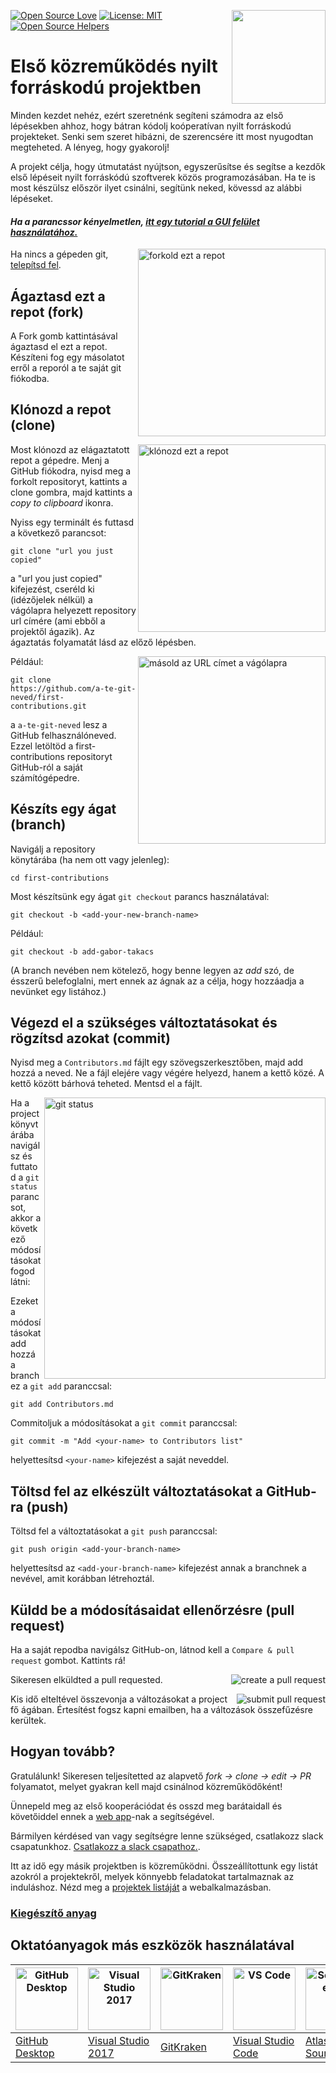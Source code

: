 [![Open Source Love](https://badges.frapsoft.com/os/v1/open-source.svg?v=103)](https://github.com/ellerbrock/open-source-badges/)
[<img align="right" width="150" src="../assets/join-slack-team.png">](https://join.slack.com/t/firstcontributors/shared_invite/enQtNjkxNzQwNzA2MTMwLTVhMWJjNjg2ODRlNWZhNjIzYjgwNDIyZWYwZjhjYTQ4OTBjMWM0MmFhZDUxNzBiYzczMGNiYzcxNjkzZDZlMDM)
[![License: MIT](https://img.shields.io/badge/License-MIT-green.svg)](https://opensource.org/licenses/MIT)
[![Open Source Helpers](https://www.codetriage.com/roshanjossey/first-contributions/badges/users.svg)](https://www.codetriage.com/roshanjossey/first-contributions)


# Első közreműködés nyilt forráskodú projektben

Minden kezdet nehéz, ezért szeretnénk segíteni számodra az első lépésekben ahhoz, hogy bátran kódolj koóperatívan nyilt forráskodú projekteket. Senki sem szeret hibázni, de szerencsére itt most nyugodtan megteheted. A lényeg, hogy gyakorolj!

A projekt célja, hogy útmutatást nyújtson, egyszerűsítse és segítse a kezdők első lépéseit nyilt forráskódú szoftverek közös programozásában. Ha te is most készülsz először ilyet csinálni, segítünk neked, kövessd az alábbi lépéseket.

#### *Ha a parancssor kényelmetlen, [itt egy tutorial a GUI felület használatához.]( #tutorials-using-other-tools )*

<img align="right" width="300" src="../assets/fork.png" alt="forkold ezt a repot" />

Ha nincs a gépeden git, [telepítsd fel]( https://help.github.com/articles/set-up-git/).

## Ágaztasd ezt a repot (fork)

A Fork gomb kattintásával ágaztasd el ezt a repot.
Készíteni fog egy másolatot erről a reporól a te saját git fiókodba.

## Klónozd a repot (clone)

<img align="right" width="300" src="../assets/clone.png" alt="klónozd ezt a repot" />

Most klónozd az elágaztatott repot a gépedre. Menj a GitHub fiókodra, nyisd meg a forkolt repositoryt, kattints a clone gombra, majd kattints a *copy to clipboard* ikonra. 

Nyiss egy terminált és futtasd a következő parancsot:

```
git clone "url you just copied"
```
a "url you just copied" kifejezést, cseréld ki (idézőjelek nélkül) a vágólapra helyezett repository url címére (ami ebből a projektől ágazik). Az ágaztatás folyamatát lásd az előző lépésben.

<img align="right" width="300" src="../assets/copy-to-clipboard.png" alt="másold az URL címet a vágólapra" />

Például:
```
git clone https://github.com/a-te-git-neved/first-contributions.git
```
a `a-te-git-neved` lesz a GitHub felhasználóneved. Ezzel letöltöd a first-contributions repositoryt GitHub-ról a saját számítógépedre.

## Készíts egy ágat (branch)

Navigálj a repository könytárába (ha nem ott vagy jelenleg):

```
cd first-contributions
```
Most készítsünk egy ágat `git checkout` parancs használatával:
```
git checkout -b <add-your-new-branch-name>
```

Például:
```
git checkout -b add-gabor-takacs
```
(A branch nevében nem kötelező, hogy benne legyen az *add* szó, de ésszerű belefoglalni, mert ennek az ágnak az a célja, hogy hozzáadja a nevünket egy listához.)

## Végezd el a szükséges változtatásokat és rögzítsd azokat (commit)

Nyisd meg a `Contributors.md` fájlt egy szövegszerkesztőben, majd add hozzá a neved. Ne a fájl elejére vagy végére helyezd, hanem a kettő közé. A kettő között bárhová teheted. Mentsd el a fájlt.

<img align="right" width="450" src="../assets/git-status.png" alt="git status" />


Ha a project könyvtárába navigálsz és futtatod a `git status` parancsot, akkor a következő módosításokat fogod látni:


Ezeket a módosításokat add hozzá a branchez a `git add` paranccsal:

```
git add Contributors.md
```

Commitoljuk a módosításokat a `git commit` paranccsal:
```
git commit -m "Add <your-name> to Contributors list"
```
helyettesítsd `<your-name>` kifejezést a saját neveddel.

## Töltsd fel az elkészült változtatásokat a GitHub-ra (push)

Töltsd fel a változtatásokat a `git push` paranccsal:
```
git push origin <add-your-branch-name>
```
helyettesítsd az `<add-your-branch-name>` kifejezést annak a branchnek a nevével, amit korábban létrehoztál.

## Küldd be a módosításaidat ellenőrzésre (pull request)

Ha a saját repodba navigálsz GitHub-on, látnod kell a `Compare & pull request` gombot. Kattints rá!

<img style="float: right;" src="../assets/compare-and-pull.png" alt="create a pull request" />

Sikeresen elküldted a pull requested.

<img style="float: right;" src="../assets/submit-pull-request.png" alt="submit pull request" />

Kis idő elteltével összevonja a változásokat a project fő ágában. Értesítést fogsz kapni emailben, ha a változások összefűzésre kerültek.

## Hogyan tovább?

Gratulálunk! Sikeresen teljesítetted az alapvető _fork -> clone -> edit -> PR_ folyamatot, melyet gyakran kell majd csinálnod közreműködőként!

Ünnepeld meg az első kooperációdat és osszd meg barátaidall és követőiddel ennek a [web app](https://firstcontributions.github.io/#social-share)-nak a segítségével.

Bármilyen kérdésed van vagy segítségre lenne szükséged, csatlakozz slack csapatunkhoz. [Csatlakozz a slack csapathoz.](https://join.slack.com/t/firstcontributors/shared_invite/enQtNjkxNzQwNzA2MTMwLTVhMWJjNjg2ODRlNWZhNjIzYjgwNDIyZWYwZjhjYTQ4OTBjMWM0MmFhZDUxNzBiYzczMGNiYzcxNjkzZDZlMDM).

Itt az idő egy másik projektben is közreműködni. Összeállítottunk egy listát azokról a projektekről, melyek könnyebb feladatokat tartalmaznak az induláshoz. Nézd meg a [projektek listáját](https://firstcontributions.github.io/#project-list) a webalkalmazásban.

### [Kiegészítő anyag](additional-material/git_workflow_scenarios/additional-material.md)


## Oktatóanyagok más eszközök használatával

|<a href="github-desktop-tutorial.md"><img alt="GitHub Desktop" src="https://desktop.github.com/images/desktop-icon.svg" width="100"></a>|<a href="github-windows-vs2017-tutorial.md"><img alt="Visual Studio 2017" src="https://upload.wikimedia.org/wikipedia/commons/c/cd/Visual_Studio_2017_Logo.svg" width="100"></a>|<a href="gitkraken-tutorial.md"><img alt="GitKraken" src="/../assets/gk-icon.png" width="100"></a>|<a href="github-windows-vs-code-tutorial.md"><img alt="VS Code" src="https://upload.wikimedia.org/wikipedia/commons/2/2d/Visual_Studio_Code_1.18_icon.svg" width=100></a>|<a href="sourcetree-macos-tutorial.md"><img alt="Sourcetree App" src="https://wac-cdn.atlassian.com/dam/jcr:81b15cde-be2e-4f4a-8af7-9436f4a1b431/Sourcetree-icon-blue.svg" width=100></a>|
|---|---|---|---|---|
|[GitHub Desktop](github-desktop-tutorial.md)|[Visual Studio 2017](github-windows-vs2017-tutorial.md)|[GitKraken](gitkraken-tutorial.md)|[Visual Studio Code](github-windows-vs-code-tutorial.md)|[Atlassian Sourcetree](sourcetree-macos-tutorial.md)|
